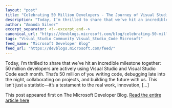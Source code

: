 ```yaml
---
layout: "post"
title: "Celebrating 50 Million Developers - The Journey of Visual Studio and Visual Studio Code"
description: "Today, I’m thrilled to share that we’ve hit an incredible milestone together - 50 million developers..."
author: "Amanda Silver"
excerpt_separator: <!--excerpt_end-->
canonical_url: "https://devblogs.microsoft.com/blog/celebrating-50-million-developers-the-journey-of-visual-studio-and-visual-studio-code"
tags: "Visual_Studio Community Visual_Studio_Code Microsoft"
feed_name: "Microsoft Developer Blog"
feed_url: "https://devblogs.microsoft.com/feed/"
---
```


Today, I’m thrilled to share that we’ve hit an incredible milestone together: 50 million developers are actively using Visual Studio and Visual Studio Code each month. That’s 50 million of you writing code, debugging late into the night, collaborating on projects, and building the future with us. This isn’t just a statistic—it’s a testament to the real work, innovation, [...]<!--excerpt_end-->

This post appeared first on The Microsoft Developer Blog. [Read the entire article here](https://devblogs.microsoft.com/blog/celebrating-50-million-developers-the-journey-of-visual-studio-and-visual-studio-code)
